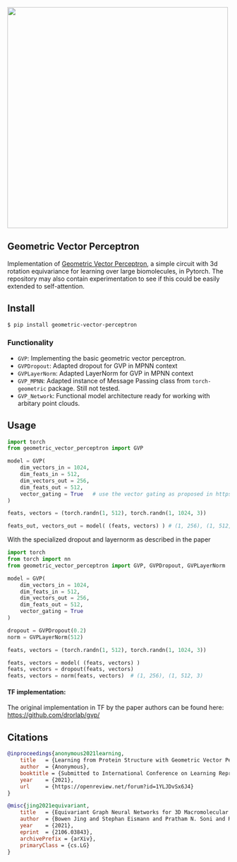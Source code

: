 <img src="./diagram.png" width="500px"></img>

## Geometric Vector Perceptron

Implementation of <a href="https://openreview.net/forum?id=1YLJDvSx6J4">Geometric Vector Perceptron</a>, a simple circuit with 3d rotation equivariance for learning over large biomolecules, in Pytorch. The repository may also contain experimentation to see if this could be easily extended to self-attention.

## Install

```bash
$ pip install geometric-vector-perceptron
```

### Functionality

* `GVP`: Implementing the basic geometric vector perceptron.
* `GVPDropout`: Adapted dropout for GVP in MPNN context
* `GVPLayerNorm`: Adapted LayerNorm for GVP in MPNN context
* `GVP_MPNN`: Adapted instance of Message Passing class from `torch-geometric` package. Still not tested.
* `GVP_Network`: Functional model architecture ready for working with arbitary point clouds.

## Usage

```python
import torch
from geometric_vector_perceptron import GVP

model = GVP(
    dim_vectors_in = 1024,
    dim_feats_in = 512,
    dim_vectors_out = 256,
    dim_feats_out = 512,
    vector_gating = True   # use the vector gating as proposed in https://arxiv.org/abs/2106.03843
)

feats, vectors = (torch.randn(1, 512), torch.randn(1, 1024, 3))

feats_out, vectors_out = model( (feats, vectors) ) # (1, 256), (1, 512, 3)
```

With the specialized dropout and layernorm as described in the paper

```python
import torch
from torch import nn
from geometric_vector_perceptron import GVP, GVPDropout, GVPLayerNorm

model = GVP(
    dim_vectors_in = 1024,
    dim_feats_in = 512,
    dim_vectors_out = 256,
    dim_feats_out = 512,
    vector_gating = True
)

dropout = GVPDropout(0.2)
norm = GVPLayerNorm(512)

feats, vectors = (torch.randn(1, 512), torch.randn(1, 1024, 3))

feats, vectors = model( (feats, vectors) )
feats, vectors = dropout(feats, vectors)
feats, vectors = norm(feats, vectors)  # (1, 256), (1, 512, 3)
```

#### TF implementation:

The original implementation in TF by the paper authors can be found here: https://github.com/drorlab/gvp/

## Citations

```bibtex
@inproceedings{anonymous2021learning,
    title   = {Learning from Protein Structure with Geometric Vector Perceptrons},
    author  = {Anonymous},
    booktitle = {Submitted to International Conference on Learning Representations},
    year    = {2021},
    url     = {https://openreview.net/forum?id=1YLJDvSx6J4}
}
```

```bibtex
@misc{jing2021equivariant,
    title   = {Equivariant Graph Neural Networks for 3D Macromolecular Structure}, 
    author  = {Bowen Jing and Stephan Eismann and Pratham N. Soni and Ron O. Dror},
    year    = {2021},
    eprint  = {2106.03843},
    archivePrefix = {arXiv},
    primaryClass = {cs.LG}
}
```
